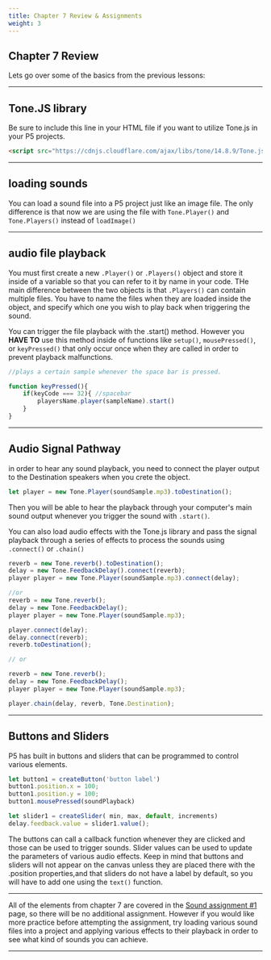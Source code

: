 ```yaml
---
title: Chapter 7 Review & Assignments
weight: 3
---
```

## Chapter 7 Review

Lets go over some of the basics from the previous lessons:

---

## Tone.JS library

Be sure to include this line in your HTML file if you want to utilize Tone.js in your P5 projects. 

```html
<script src="https://cdnjs.cloudflare.com/ajax/libs/tone/14.8.9/Tone.js" integrity="sha512-nUjml8mN4CNYqBAy0ndDrd8pJV/eTtBNDsnvNtPqozx9/BccUeWSoKW14qWkQUnhuh8E3m+yra3qdzM68lqPEQ==" crossorigin="anonymous"></script>
```

---

## loading sounds

You can load a sound file into a P5 project just like an image file. The only difference is that now we are using the file with `Tone.Player()` and `Tone.Players()` instead of `loadImage()`

---

## audio file playback

You must first create a new `.Player()` or `.Players()` object and store it inside of a variable so that you can refer to it by name in your code. THe main difference between the two objects is that `.Players()` can contain multiple files. You have to name the files when they are loaded inside the object, and specify which one you wish to play back when triggering the sound.

You can trigger the file playback with the .start() method. However you **HAVE TO** use this method inside of functions like `setup()`, `mousePressed()`, or `keyPressed()` that only occur once when they are called in order to prevent playback malfunctions.

```js
//plays a certain sample whenever the space bar is pressed. 

function keyPressed(){
    if(keyCode === 32){ //spacebar
        playersName.player(sampleName).start()
    }
}
```

---

## Audio Signal Pathway

in order to hear any sound playback, you need to connect the player output to the Destination speakers when you crete the object. 

```js
let player = new Tone.Player(soundSample.mp3).toDestination();
```

Then you will be able to hear the playback through your computer's main sound output whenever you trigger the sound with `.start()`.

You can also load audio effects with the Tone.js library and pass the signal playback through a series of effects to process the sounds using `.connect()` or `.chain()`

```js
reverb = new Tone.reverb().toDestination();
delay = new Tone.FeedbackDelay().connect(reverb);
player player = new Tone.Player(soundSample.mp3).connect(delay);

//or
reverb = new Tone.reverb();
delay = new Tone.FeedbackDelay();
player player = new Tone.Player(soundSample.mp3);

player.connect(delay);
delay.connect(reverb);
reverb.toDestination();

// or

reverb = new Tone.reverb();
delay = new Tone.FeedbackDelay();
player player = new Tone.Player(soundSample.mp3);

player.chain(delay, reverb, Tone.Destination);

```

---

## Buttons and Sliders

P5 has built in buttons and sliders that can be programmed to control various elements. 

```js
let button1 = createButton('button label')
button1.position.x = 100;
button1.position.y = 100;
button1.mousePressed(soundPlayback)

let slider1 = createSlider( min, max, default, increments)
delay.feedback.value = slider1.value();
```

The buttons can call a callback function whenever they are clicked and those can be used to trigger sounds. Slider values can be used to update the parameters of various audio effects. Keep in mind that buttons and sliders will not appear on the canvas unless they are placed there with the .position properties,and that sliders do not have a label by default, so you will have to add one using the `text()` function.

---

All of the elements from chapter 7 are covered in the [Sound assignment #1](https://pdm.lsupathways.org/3_audio/1_sampler/3_lesson_3/) page, so there will be no additional assignment. However if you would like more practice before attempting the assignment, try loading various sound files into a project and applying various effects to their playback in order to see what kind of sounds you can achieve.

---
